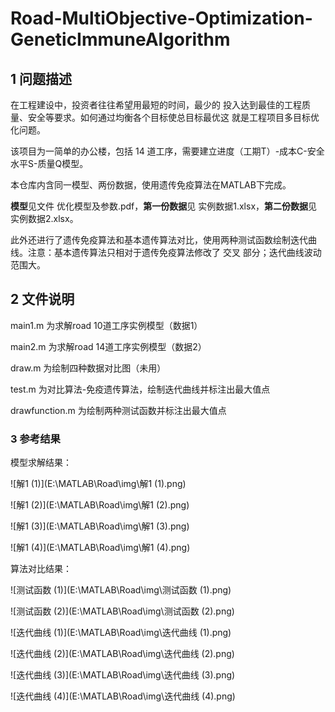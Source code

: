 # Road-MultiObjective-Optimization-GeneticImmuneAlgorithm

## 1 问题描述

在工程建设中，投资者往往希望用最短的时间，最少的 投入达到最佳的工程质量、安全等要求。如何通过均衡各个目标使总目标最优这 就是工程项目多目标优化问题。

该项目为一简单的办公楼，包括 14 道工序，需要建立进度（工期T）-成本C-安全水平S-质量Q模型。

本仓库内含同一模型、两份数据，使用遗传免疫算法在MATLAB下完成。

**模型**见文件 优化模型及参数.pdf，**第一份数据**见 实例数据1.xlsx，**第二份数据**见 实例数据2.xlsx。

此外还进行了遗传免疫算法和基本遗传算法对比，使用两种测试函数绘制迭代曲线。注意：基本遗传算法只相对于遗传免疫算法修改了 交叉 部分；迭代曲线波动范围大。



## 2 文件说明

main1.m 为求解road 10道工序实例模型（数据1）

main2.m 为求解road 14道工序实例模型（数据2）

draw.m 为绘制四种数据对比图（未用）

test.m 为对比算法-免疫遗传算法，绘制迭代曲线并标注出最大值点

drawfunction.m 为绘制两种测试函数并标注出最大值点



### 3 参考结果

模型求解结果：

![解1 (1)](E:\MATLAB\Road\img\解1 (1).png)

![解1 (2)](E:\MATLAB\Road\img\解1 (2).png)

![解1 (3)](E:\MATLAB\Road\img\解1 (3).png)

![解1 (4)](E:\MATLAB\Road\img\解1 (4).png)



算法对比结果：

![测试函数 (1)](E:\MATLAB\Road\img\测试函数 (1).png)

![测试函数 (2)](E:\MATLAB\Road\img\测试函数 (2).png)

![迭代曲线 (1)](E:\MATLAB\Road\img\迭代曲线 (1).png)

![迭代曲线 (2)](E:\MATLAB\Road\img\迭代曲线 (2).png)

![迭代曲线 (3)](E:\MATLAB\Road\img\迭代曲线 (3).png)

![迭代曲线 (4)](E:\MATLAB\Road\img\迭代曲线 (4).png)
